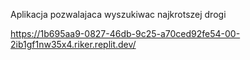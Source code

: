 Aplikacja pozwalajaca wyszukiwac najkrotszej drogi

https://1b695aa9-0827-46db-9c25-a70ced92fe54-00-2ib1gf1nw35x4.riker.replit.dev/
